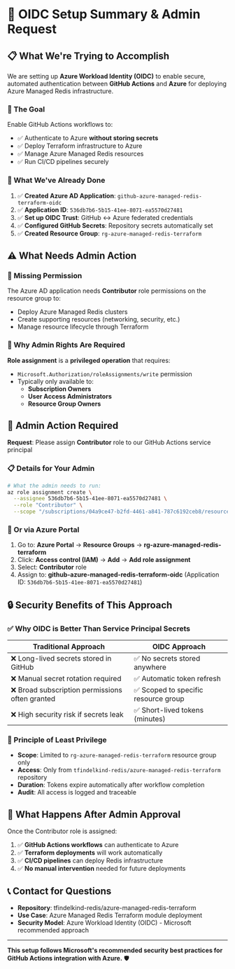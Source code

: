# 🔐 OIDC Setup Summary & Admin Request

## 📋 What We're Trying to Accomplish

We are setting up **Azure Workload Identity (OIDC)** to enable secure, automated authentication between **GitHub Actions** and **Azure** for deploying Azure Managed Redis infrastructure.

### 🎯 The Goal
Enable GitHub Actions workflows to:
- ✅ Authenticate to Azure **without storing secrets**
- ✅ Deploy Terraform infrastructure to Azure
- ✅ Manage Azure Managed Redis resources
- ✅ Run CI/CD pipelines securely

### 🔧 What We've Already Done
1. ✅ **Created Azure AD Application**: `github-azure-managed-redis-terraform-oidc`
2. ✅ **Application ID**: `536db7b6-5b15-41ee-8071-ea5570d27481`
3. ✅ **Set up OIDC Trust**: GitHub ↔ Azure federated credentials
4. ✅ **Configured GitHub Secrets**: Repository secrets automatically set
5. ✅ **Created Resource Group**: `rg-azure-managed-redis-terraform`

## ⚠️ What Needs Admin Action

### 🔑 Missing Permission
The Azure AD application needs **Contributor** role permissions on the resource group to:
- Deploy Azure Managed Redis clusters
- Create supporting resources (networking, security, etc.)
- Manage resource lifecycle through Terraform

### 🏢 Why Admin Rights Are Required
**Role assignment** is a **privileged operation** that requires:
- `Microsoft.Authorization/roleAssignments/write` permission
- Typically only available to:
  - **Subscription Owners**
  - **User Access Administrators** 
  - **Resource Group Owners**

## 🚀 Admin Action Required

**Request**: Please assign **Contributor** role to our GitHub Actions service principal

### 📋 Details for Your Admin
```bash
# What the admin needs to run:
az role assignment create \
  --assignee 536db7b6-5b15-41ee-8071-ea5570d27481 \
  --role "Contributor" \
  --scope "/subscriptions/04a9ce47-b2fd-4461-a841-787c6192ceb8/resourceGroups/rg-azure-managed-redis-terraform"
```

### 📝 Or via Azure Portal
1. Go to: **Azure Portal** → **Resource Groups** → **rg-azure-managed-redis-terraform**
2. Click: **Access control (IAM)** → **Add** → **Add role assignment**
3. Select: **Contributor** role
4. Assign to: **github-azure-managed-redis-terraform-oidc** (Application ID: `536db7b6-5b15-41ee-8071-ea5570d27481`)

## 🔒 Security Benefits of This Approach

### ✅ Why OIDC is Better Than Service Principal Secrets
| Traditional Approach | OIDC Approach |
|---------------------|---------------|
| ❌ Long-lived secrets stored in GitHub | ✅ No secrets stored anywhere |
| ❌ Manual secret rotation required | ✅ Automatic token refresh |
| ❌ Broad subscription permissions often granted | ✅ Scoped to specific resource group |
| ❌ High security risk if secrets leak | ✅ Short-lived tokens (minutes) |

### 🎯 Principle of Least Privilege
- **Scope**: Limited to `rg-azure-managed-redis-terraform` resource group only
- **Access**: Only from `tfindelkind-redis/azure-managed-redis-terraform` repository
- **Duration**: Tokens expire automatically after workflow completion
- **Audit**: All access is logged and traceable

## 🚀 What Happens After Admin Approval

Once the Contributor role is assigned:
1. ✅ **GitHub Actions workflows** can authenticate to Azure
2. ✅ **Terraform deployments** will work automatically
3. ✅ **CI/CD pipelines** can deploy Redis infrastructure
4. ✅ **No manual intervention** needed for future deployments

## 📞 Contact for Questions
- **Repository**: tfindelkind-redis/azure-managed-redis-terraform
- **Use Case**: Azure Managed Redis Terraform module deployment
- **Security Model**: Azure Workload Identity (OIDC) - Microsoft recommended approach

---

**This setup follows Microsoft's recommended security best practices for GitHub Actions integration with Azure.** 🛡️
